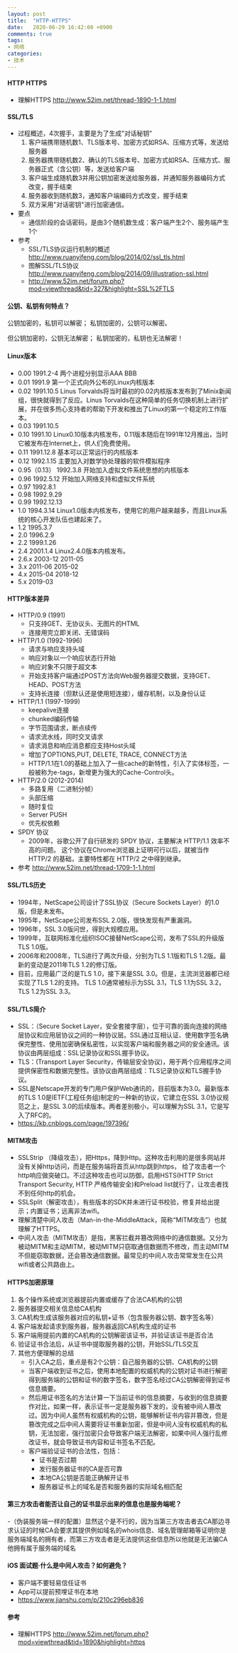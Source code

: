 ```yaml
---
layout: post
title:  "HTTP-HTTPS"
date:   2020-06-29 16:42:00 +0900
comments: true
tags:
- 网络
categories:
- 技术
---
```

#### HTTP HTTPS 
- 理解HTTPS <http://www.52im.net/thread-1890-1-1.html>

#### SSL/TLS 
- 过程概述，4次握手，主要是为了生成"对话秘钥"
    1. 客户端携带随机数1、TLS版本号、加密方式如RSA、压缩方式等，发送给服务器
    2. 服务器携带随机数2、确认的TLS版本号、加密方式如RSA、压缩方式、服务器正式（含公钥）等，发送给客户端
    3. 客户端生成随机数3并用公钥加密发送给服务器，并通知服务器编码方式改变，握手结束
    4. 服务器收到随机数3，通知客户端编码方式改变，握手结束
    3. 双方采用"对话密钥"进行加密通信。
- 要点
    - 通信阶段的会话密码，是由3个随机数生成：客户端产生2个、服务端产生1个
- 参考
    - SSL/TLS协议运行机制的概述 <http://www.ruanyifeng.com/blog/2014/02/ssl_tls.html>
    - 图解SSL/TLS协议 <http://www.ruanyifeng.com/blog/2014/09/illustration-ssl.html>
    - <http://www.52im.net/forum.php?mod=viewthread&tid=327&highlight=SSL%2FTLS>

#### 公钥、私钥有何特点？
公钥加密的，私钥可以解密；
私钥加密的，公钥可以解密。

但公钥加密的，公钥无法解密；
私钥加密的，私钥也无法解密！
 
#### Linux版本
- 0.00  1991.2-4 两个进程分别显示AAA BBB
- 0.01  1991.9 第一个正式向外公布的Linux内核版本
- 0.02  1991.10.5 Linus Torvalds将当时最初的0.02内核版本发布到了Minix新闻组，很快就得到了反应。Linus Torvalds在这种简单的任务切换机制上进行扩展，并在很多热心支持者的帮助下开发和推出了Linux的第一个稳定的工作版本。
- 0.03  1991.10.5
- 0.10  1991.10 Linux0.10版本内核发布，0.11版本随后在1991年12月推出，当时它被发布在Internet上，供人们免费使用。
- 0.11  1991.12.8 基本可以正常运行的内核版本
- 0.12  1992.1.15 主要加入对数学协处理器的软件模拟程序
- 0.95（0.13） 1992.3.8 开始加入虚拟文件系统思想的内核版本
- 0.96  1992.5.12 开始加入网络支持和虚拟文件系统
- 0.97  1992.8.1
- 0.98  1992.9.29
- 0.99  1992.12.13
- 1.0   1994.3.14 Linux1.0版本内核发布，使用它的用户越来越多，而且Linux系统的核心开发队伍也建起来了。
- 1.2   1995.3.7
- 2.0   1996.2.9
- 2.2   1999.1.26
- 2.4   2001.1.4 Linux2.4.0版本内核发布。
- 2.6.x 2003-12 2011-05
- 3.x   2011-06 2015-02
- 4.x   2015-04 2018-12
- 5.x   2019-03
 
#### HTTP版本差异
- HTTP/0.9 (1991)
    - 只支持GET、无协议头、无图片的HTML
    - 连接用完立即关闭、无错误码
- HTTP/1.0 (1992-1996)
    - 请求与响应支持头域
    - 响应对象以一个响应状态行开始
    - 响应对象不只限于超文本
    - 开始支持客户端通过POST方法向Web服务器提交数据，支持GET、HEAD、POST方法
    - 支持长连接（但默认还是使用短连接），缓存机制，以及身份认证 
- HTTP/1.1 (1997-1999)
    - keepalive连接
    - chunked编码传输 
    - 字节范围请求，断点续传
    - 请求流水线，同时交叉请求
    - 请求消息和响应消息都应支持Host头域
    - 增加了OPTIONS,PUT, DELETE, TRACE, CONNECT方法
    - HTTP/1.1在1.0的基础上加入了一些cache的新特性，引入了实体标签，一般被称为e-tags，新增更为强大的Cache-Control头。 
- HTTP/2.0 (2012-2014)
    - 多路复用（二进制分帧）
    - 头部压缩
    - 随时复位
    - Server PUSH
    - 优先权依赖
- SPDY 协议
    - 2009年，谷歌公开了自行研发的 SPDY 协议，主要解决 HTTP/1.1 效率不高的问题。
      这个协议在Chrome浏览器上证明可行以后，就被当作 HTTP/2 的基础，主要特性都在 HTTP/2 之中得到继承。
- 参考 <http://www.52im.net/thread-1709-1-1.html>

#### SSL/TLS历史
- 1994年，NetScape公司设计了SSL协议（Secure Sockets Layer）的1.0版，但是未发布。
- 1995年，NetScape公司发布SSL 2.0版，很快发现有严重漏洞。
- 1996年，SSL 3.0版问世，得到大规模应用。
- 1999年，互联网标准化组织ISOC接替NetScape公司，发布了SSL的升级版TLS 1.0版。
- 2006年和2008年，TLS进行了两次升级，分别为TLS 1.1版和TLS 1.2版。最新的变动是2011年TLS 1.2的修订版。
- 目前，应用最广泛的是TLS 1.0，接下来是SSL 3.0。但是，主流浏览器都已经实现了TLS 1.2的支持。
  TLS 1.0通常被标示为SSL 3.1，TLS 1.1为SSL 3.2，TLS 1.2为SSL 3.3。

#### SSL/TLS简介
- SSL：（Secure Socket Layer，安全套接字层），位于可靠的面向连接的网络层协议和应用层协议之间的一种协议层。SSL通过互相认证、使用数字签名确保完整性、使用加密确保私密性，以实现客户端和服务器之间的安全通讯。该协议由两层组成：SSL记录协议和SSL握手协议。
- TLS：(Transport Layer Security，传输层安全协议)，用于两个应用程序之间提供保密性和数据完整性。该协议由两层组成：TLS记录协议和TLS握手协议。
- SSL是Netscape开发的专门用户保护Web通讯的，目前版本为3.0。最新版本的TLS 1.0是IETF(工程任务组)制定的一种新的协议，它建立在SSL 3.0协议规范之上，是SSL 3.0的后续版本。两者差别极小，可以理解为SSL 3.1，它是写入了RFC的。 
- <https://kb.cnblogs.com/page/197396/>

#### MITM攻击
- SSLStrip （降级攻击），把Https，降到Http。这种攻击利用的是很多网站并没有关掉http访问，而是在服务端将首页从http跳到https，
    给了攻击者一个http响应做突破口。不过这种攻击也可以防御，启用HSTS(HTTP Strict Transport Security, HTTP 严格传输安全)和Preload list就行了，让攻击者找不到任何http的机会。
- SSLSplit（解密攻击），有些版本的SDK并未进行证书校验，修复并给出提示；内置证书；远离非法wifi。
- 理解清楚中间人攻击（Man-in-the-MiddleAttack，简称“MITM攻击”）也就理解了HTTPS。
- 中间人攻击（MITM攻击）是指，黑客拦截并篡改网络中的通信数据。又分为被动MITM和主动MITM，被动MITM只窃取通信数据而不修改，而主动MITM不但能窃取数据，还会篡改通信数据。最常见的中间人攻击常常发生在公共wifi或者公共路由上。

#### HTTPS加密原理
1. 各个操作系统或浏览器提前内置或缓存了合法CA机构的公钥
1. 服务器提交相关信息给CA机构
1. CA机构生成该服务器对应的私钥+证书（包含服务器公钥、数字签名等）
1. 客户端发起请求到服务器，服务器返回CA机构生成的证书
1. 客户端用提前内置的CA机构的公钥解密该证书，并验证该证书是否合法
1. 验证证书合法后，从证书中提取服务器的公钥，开始SSL/TLS交互
1. 其他方便理解的总结
    - 引入CA之后，重点是有2个公钥：自己服务器的公钥、CA机构的公钥
    - 当客户端收到证书之后，使用本地配置的权威机构的公钥对证书进行解密得到服务端的公钥和证书的数字签名，数字签名经过CA公钥解密得到证书信息摘要。
    - 然后用证书签名的方法计算一下当前证书的信息摘要，与收到的信息摘要作对比，如果一样，表示证书一定是服务器下发的，没有被中间人篡改过。因为中间人虽然有权威机构的公钥，能够解析证书内容并篡改，但是篡改完成之后中间人需要将证书重新加密，但是中间人没有权威机构的私钥，无法加密，强行加密只会导致客户端无法解密，如果中间人强行乱修改证书，就会导致证书内容和证书签名不匹配。
    - 客户端验证证书的合法性，包括：
        - 证书是否过期
        - 发行服务器证书的CA是否可靠
        - 本地CA公钥是否能正确解开证书
        - 服务器证书上的域名是否和服务器的实际域名相匹配
    
#### 第三方攻击者能否让自己的证书显示出来的信息也是服务端呢？
-（伪装服务端一样的配置）显然这个是不行的，因为当第三方攻击者去CA那边寻求认证的时候CA会要求其提供例如域名的whois信息、域名管理邮箱等证明你是服务端域名的拥有者，而第三方攻击者是无法提供这些信息所以他就是无法骗CA他拥有属于服务端的域名

#### iOS 面试题·什么是中间人攻击？如何避免？
- 客户端不要轻易信任证书
- App可以提前预埋证书在本地
- <https://www.jianshu.com/p/210c296eb836>

#### 参考
- 理解HTTPS <http://www.52im.net/forum.php?mod=viewthread&tid=1890&highlight=https>